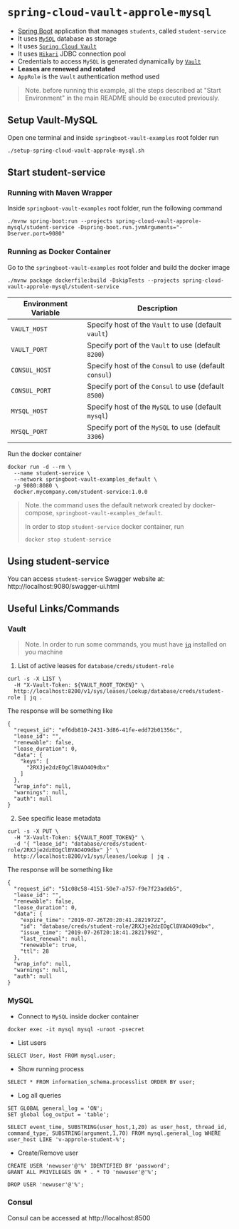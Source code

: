 # `spring-cloud-vault-approle-mysql`

- [Spring Boot](https://docs.spring.io/spring-boot/docs/current/reference/htmlsingle/) application that manages
`students`, called `student-service`
- It uses [`MySQL`](https://www.mysql.com/) database as storage
- It uses [`Spring Cloud Vault`](https://cloud.spring.io/spring-cloud-vault/spring-cloud-vault.html)
- It uses [`Hikari`](https://github.com/brettwooldridge/HikariCP) JDBC connection pool
- Credentials to access `MySQL` is generated dynamically by [`Vault`](https://www.vaultproject.io)
- **Leases are renewed and rotated**
- `AppRole` is the `Vault` authentication method used

> Note. before running this example, all the steps described at "Start Environment" in the main README should be
executed previously.

## Setup Vault-MySQL

Open one terminal and inside `springboot-vault-examples` root folder run
```
./setup-spring-cloud-vault-approle-mysql.sh
```

## Start student-service

### Running with Maven Wrapper

Inside `springboot-vault-examples` root folder, run the following command
```
./mvnw spring-boot:run --projects spring-cloud-vault-approle-mysql/student-service -Dspring-boot.run.jvmArguments="-Dserver.port=9080"
```

### Running as Docker Container

Go to the `springboot-vault-examples` root folder and build the docker image
```
./mvnw package dockerfile:build -DskipTests --projects spring-cloud-vault-approle-mysql/student-service
```
| Environment Variable | Description                                              |
| -------------------- | ---------------------------------------------------------|
| `VAULT_HOST`         | Specify host of the `Vault` to use (default `vault`)     |
| `VAULT_PORT`         | Specify port of the `Vault` to use (default `8200`)      |
| `CONSUL_HOST`        | Specify host of the `Consul` to use (default `consul`)   |
| `CONSUL_PORT`        | Specify port of the `Consul` to use (default `8500`)     |
| `MYSQL_HOST`         | Specify host of the `MySQL` to use (default `mysql`)     |
| `MYSQL_PORT`         | Specify port of the `MySQL` to use (default `3306`)      |

Run the docker container
```
docker run -d --rm \
  --name student-service \
  --network springboot-vault-examples_default \
  -p 9080:8080 \
  docker.mycompany.com/student-service:1.0.0
```
> Note. the command uses the default network created by docker-compose, `springboot-vault-examples_default`.
>
> In order to stop `student-service` docker container, run
> ```
> docker stop student-service 
> ```

## Using student-service

You can access `student-service` Swagger website at: http://localhost:9080/swagger-ui.html

## Useful Links/Commands

### Vault

> Note. In order to run some commands, you must have [`jq`](https://stedolan.github.io/jq) installed on you machine

1. List of active leases for `database/creds/student-role`
```
curl -s -X LIST \
  -H "X-Vault-Token: ${VAULT_ROOT_TOKEN}" \
  http://localhost:8200/v1/sys/leases/lookup/database/creds/student-role | jq .
```

The response will be something like
```
{
  "request_id": "ef6db810-2431-3d86-41fe-edd72b01356c",
  "lease_id": "",
  "renewable": false,
  "lease_duration": 0,
  "data": {
    "keys": [
      "2RXJje2dzEOgClBVAO4O9dbx"
    ]
  },
  "wrap_info": null,
  "warnings": null,
  "auth": null
}
```

2. See specific lease metadata
```
curl -s -X PUT \
  -H "X-Vault-Token: ${VAULT_ROOT_TOKEN}" \
  -d '{ "lease_id": "database/creds/student-role/2RXJje2dzEOgClBVAO4O9dbx" }' \
  http://localhost:8200/v1/sys/leases/lookup | jq .
```

The response will be something like
```
{
  "request_id": "51c08c58-4151-50e7-a757-f9e7f23addb5",
  "lease_id": "",
  "renewable": false,
  "lease_duration": 0,
  "data": {
    "expire_time": "2019-07-26T20:20:41.2821972Z",
    "id": "database/creds/student-role/2RXJje2dzEOgClBVAO4O9dbx",
    "issue_time": "2019-07-26T20:18:41.2821799Z",
    "last_renewal": null,
    "renewable": true,
    "ttl": 28
  },
  "wrap_info": null,
  "warnings": null,
  "auth": null
}
```

### MySQL

- Connect to `MySQL` inside docker container
```
docker exec -it mysql mysql -uroot -psecret
```

- List users
```
SELECT User, Host FROM mysql.user;
```

- Show running process
```
SELECT * FROM information_schema.processlist ORDER BY user;
```

- Log all queries
```
SET GLOBAL general_log = 'ON';
SET global log_output = 'table';

SELECT event_time, SUBSTRING(user_host,1,20) as user_host, thread_id, command_type, SUBSTRING(argument,1,70) FROM mysql.general_log WHERE user_host LIKE 'v-approle-student-%';
```

- Create/Remove user
```
CREATE USER 'newuser'@'%' IDENTIFIED BY 'password';
GRANT ALL PRIVILEGES ON * . * TO 'newuser'@'%';

DROP USER 'newuser'@'%';
```

### Consul

Consul can be accessed at http://localhost:8500
